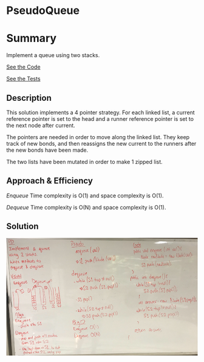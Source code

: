 # PseudoQueue

# Summary

Implement a queue using two stacks.

[See the Code](src/main/java/stacksandqueues/PseudoQueue.java)

[See the Tests](src/test/java/stacksandqueues/PseudoQueueTest.java)

## Description

This solution implements a 4 pointer strategy.  For each linked list, a current reference pointer is set to the head and a runner reference pointer is set to the next node after current.

The pointers are needed in order to move along the linked list.  They keep track of new bonds, and then reassigns the new current to the runners after the new bonds have been made.

The two lists have been mutated in order to make 1 zipped list.

## Approach & Efficiency

_Enqueue_
Time complexity is O(1) and space complexity is O(1).

_Dequeue_
Time complexity is O(N) and space complexity is O(1).


## Solution

![PsuedoQueue Whiteboard](/assets/psuedoQueue.png)

